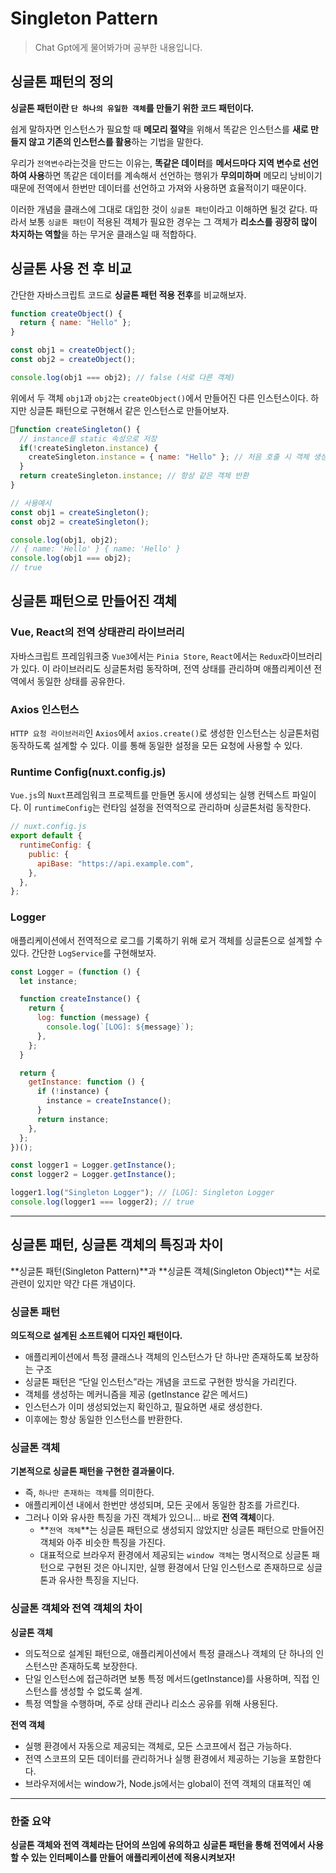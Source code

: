 # Singleton Pattern
> Chat Gpt에게 물어봐가며 공부한 내용입니다.
## 싱글톤 패턴의 정의
**싱글톤 패턴이란 `단 하나의 유일한 객체`를 만들기 위한 코드 패턴이다.**

쉽게 말하자면 인스턴스가 필요할 때 **메모리 절약**을 위해서 똑같은 인스턴스를 **새로 만들지 않고 기존의 인스턴스를 활용**하는 기법을 말한다.

우리가 `전역변수`라는것을 만드는 이유는, **똑같은 데이터**를 **메서드마다 지역 변수로 선언하여 사용**하면
똑같은 데이터를 계속해서 선언하는 행위가 **무의미하며** 메모리 낭비이기 때문에 전역에서 한번만 데이터를 선언하고 가져와 사용하면 효율적이기 때문이다.

이러한 개념을 클래스에 그대로 대입한 것이 `싱글톤 패턴`이라고 이해하면 될것 같다.
따라서 보통 `싱글톤 패턴`이 적용된 객체가 필요한 경우는 그 객체가 **리소스를 굉장히 많이 차지하는 역할**을 하는 무거운 클래스일 때 적합하다.

## 싱글톤 사용 전 후 비교
간단한 자바스크립트 코드로 **싱글톤 패턴 적용 전후**를 비교해보자.
```js
function createObject() {
  return { name: "Hello" };
}

const obj1 = createObject();
const obj2 = createObject();

console.log(obj1 === obj2); // false (서로 다른 객체)
```
위에서 두 객체 `obj1`과 `obj2`는 `createObject()`에서 만들어진 다른 인스턴스이다.
하지만 싱글톤 패턴으로 구현해서 같은 인스턴스로 만들어보자.

```js
function createSingleton() {
  // instance를 static 속성으로 저장
  if(!createSingleton.instance) {
    createSingleton.instance = { name: "Hello" }; // 처음 호출 시 객체 생성
  }
  return createSingleton.instance; // 항상 같은 객체 반환
}

// 사용예시
const obj1 = createSingleton();
const obj2 = createSingleton();

console.log(obj1, obj2);
// { name: 'Hello' } { name: 'Hello' }
console.log(obj1 === obj2);
// true
```

## 싱글톤 패턴으로 만들어진 객체
### Vue, React의 전역 상태관리 라이브러리
자바스크립트 프레임워크중 `Vue3`에서는 `Pinia Store`, `React`에서는 `Redux`라이브러리가 있다.
이 라이브러리도 싱글톤처럼 동작하며, 전역 상태를 관리하며 애플리케이션 전역에서 동일한 상태를 공유한다.

### Axios 인스턴스
`HTTP 요청 라이브러리`인 `Axios`에서 `axios.create()`로 생성한 인스턴스는 싱글톤처럼 동작하도록 설계할 수 있다. 이를 통해 동일한 설정을 모든 요청에 사용할 수 있다.

### Runtime Config(nuxt.config.js)
`Vue.js`의 `Nuxt`프레임워크 프로젝트를 만들면 동시에 생성되는 실행 컨텍스트 파일이다.
이 `runtimeConfig`는 런타임 설정을 전역적으로 관리하며 싱글톤처럼 동작한다.
```js
// nuxt.config.js
export default {
  runtimeConfig: {
    public: {
      apiBase: "https://api.example.com",
    },
  },
};
```

### Logger
애플리케이션에서 전역적으로 로그를 기록하기 위해 로거 객체를 싱글톤으로 설계할 수 있다.
간단한 `LogService`를 구현해보자.
```js
const Logger = (function () {
  let instance;

  function createInstance() {
    return {
      log: function (message) {
        console.log(`[LOG]: ${message}`);
      },
    };
  }

  return {
    getInstance: function () {
      if (!instance) {
        instance = createInstance();
      }
      return instance;
    },
  };
})();

const logger1 = Logger.getInstance();
const logger2 = Logger.getInstance();

logger1.log("Singleton Logger"); // [LOG]: Singleton Logger
console.log(logger1 === logger2); // true
```
---
## 싱글톤 패턴, 싱글톤 객체의 특징과 차이
**싱글톤 패턴(Singleton Pattern)**과 **싱글톤 객체(Singleton Object)**는 서로 관련이 있지만 약간 다른 개념이다.
### 싱글톤 패턴
**의도적으로 설계된 소프트웨어 디자인 패턴이다.**
- 애플리케이션에서 특정 클래스나 객체의 인스턴스가 단 하나만 존재하도록 보장하는 구조
- 싱글톤 패턴은 “단일 인스턴스”라는 개념을 코드로 구현한 방식을 가리킨다.
- 객체를 생성하는 메커니즘을 제공 (getInstance 같은 메서드)
-	인스턴스가 이미 생성되었는지 확인하고, 필요하면 새로 생성한다.
- 이후에는 항상 동일한 인스턴스를 반환한다.

### 싱글톤 객체
**기본적으로 싱글톤 패턴을 구현한 결과물이다.**
- 즉, `하나만 존재하는 객체`를 의미한다.
- 애플리케이션 내에서 한번만 생성되며, 모든 곳에서 동일한 참조를 가르킨다.
- 그러나 이와 유사한 특징을 가진 객체가 있으니... 바로 **전역 객체**이다.
  - **`전역 객체`**는 싱글톤 패턴으로 생성되지 않았지만 싱글톤 패턴으로 만들어진 객체와 아주 비슷한 특징을 가진다.
  - 대표적으로 브라우저 환경에서 제공되는 `window 객체`는 명시적으로 싱글톤 패턴으로 구현된 것은 아니지만, 실행 환경에서 단일 인스턴스로 존재하므로 싱글톤과 유사한 특징을 지닌다.

### 싱글톤 객체와 전역 객체의 차이
**싱글톤 객체**
- 의도적으로 설계된 패턴으로, 애플리케이션에서 특정 클래스나 객체의 단 하나의 인스턴스만 존재하도록 보장한다.
- 단일 인스턴스에 접근하려면 보통 특정 메서드(getInstance)를 사용하며, 직접 인스턴스를 생성할 수 없도록 설계.
- 특정 역할을 수행하며, 주로 상태 관리나 리소스 공유를 위해 사용된다.

**전역 객체**
- 실행 환경에서 자동으로 제공되는 객체로, 모든 스코프에서 접근 가능하다.
- 전역 스코프의 모든 데이터를 관리하거나 실행 환경에서 제공하는 기능을 포함한다다.
- 브라우저에서는 window가, Node.js에서는 global이 전역 객체의 대표적인 예

---
### 한줄 요약
**싱글톤 객체와 전역 객체라는 단어의 쓰임에 유의하고**
**싱글톤 패턴을 통해 전역에서 사용할 수 있는 인터페이스를 만들어 애플리케이션에 적용시켜보자!**
